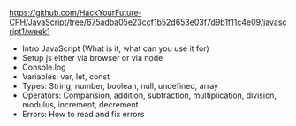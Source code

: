 https://github.com/HackYourFuture-CPH/JavaScript/tree/675adba05e23ccf1b52d653e03f7d9b1f11c4e09/javascript1/week1

- Intro JavaScript (What is it, what can you use it for)
- Setup js either via browser or via node
- Console.log
- Variables: var, let, const
- Types: String, number, boolean, null, undefined, array
- Operators: Comparision, addition, subtraction, multiplication, division, modulus, increment, decrement
- Errors: How to read and fix errors
